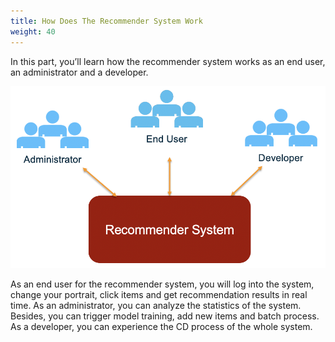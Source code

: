 ```yaml
---
title: How Does The Recommender System Work
weight: 40
---
```


In this part, you’ll learn how the recommender system works as an end user, an administrator and a developer.

![Different Roles for Recommender System](/images/diff-role-recsys.png)

As an end user for the recommender system, you will log into the system, change your portrait, click items and get recommendation results in real time. 
As an administrator, you can analyze the statistics of the system. Besides, you can trigger model training, add new items and batch process.
As a developer, you can experience the CD process of the whole system.
